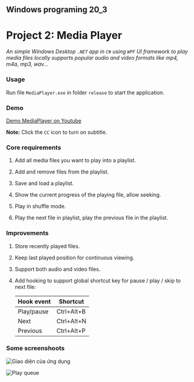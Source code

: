 ## Windows programing 20_3

# Project 2: Media Player

*An simple Windows Desktop `.NET` app in `C#` using `WPF` UI framework to play media files locally supports popular audio and video formats like mp4, m4a, mp3, wav...*

### Usage

Run file `MediaPlayer.exe` in folder `release` to start the application.

### Demo

[Demo MediaPlayer on Youtube](https://www.youtube.com/watch?v=r0Xboh57hbA)

**Note:** Click the `CC` icon to turn on subtitle.

### Core requirements

 1. Add all media files you want to play into a playlist.

 2. Add and remove files from the playlist.

 3. Save and load a playlist.

 4. Show the current progress of the playing file, allow seeking.

 5. Play in shuffle mode.

 6. Play the next file in playlist, play the previous file in the playlist.

### Improvements

1. Store recently played files.

2. Keep last played position for continuous viewing.

3. Support both audio and video files.

4. Add hooking to support global shortcut key for pause / play / skip to next file:

      |  Hook event | Shortcut   |
      |---|---|
      |  Play/pause | Ctrl+Alt+B |
      |  Next | Ctrl+Alt+N |
      | Previous | Ctrl+Alt+P |


### Some screenshoots

![Giao diện của ứng dụng](https://i.postimg.cc/GtQ3yX7S/Screenshot-2023-01-14-014833.png)

![Play queue](https://i.postimg.cc/4x4r2LY1/Screenshot-2023-01-14-011035.png)
